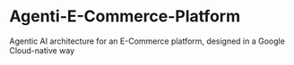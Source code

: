 # Agenti-E-Commerce-Platform
Agentic AI architecture for an E-Commerce platform, designed in a Google Cloud-native way
